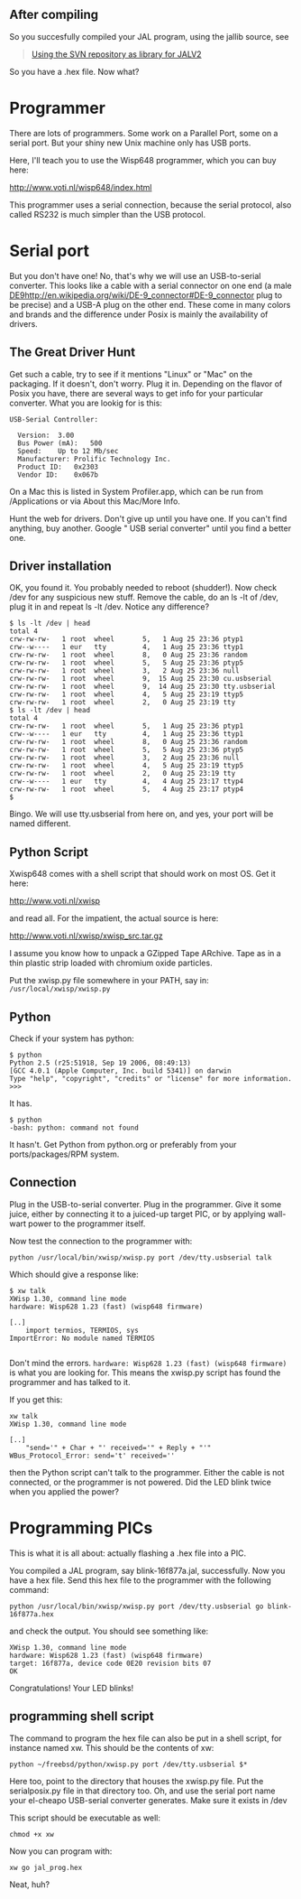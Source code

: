 ## After compiling ##

So you succesfully compiled your JAL program, using the jallib source, see

> [Using the SVN repository as library for JALV2](http://code.google.com/p/jallib/wiki/UnixCompilingFromSvnHowto)


So you have a .hex file. Now what?


# Programmer #

There are lots of programmers. Some work on a Parallel Port, some on a serial port. But your shiny new Unix machine only has USB ports.

Here, I'll teach you to use the Wisp648 programmer, which you can buy here:

http://www.voti.nl/wisp648/index.html

This programmer uses a serial connection, because the serial protocol, also called RS232 is much simpler than the USB protocol.

# Serial port #

But you don't have one! No, that's why we will use an USB-to-serial converter. This looks like a cable with a serial connector on one end (a male [DE9](DE9.md)http://en.wikipedia.org/wiki/DE-9_connector#DE-9_connector plug to be precise) and a USB-A plug on the other end. These come in many colors and brands and the difference under Posix is mainly the availability of drivers.

## The Great Driver Hunt ##
Get such a cable, try to see if it mentions "Linux" or "Mac" on the packaging. If it doesn't, don't worry. Plug it in. Depending on the flavor of Posix you have, there are several ways to get info for your particular converter. What you are lookig for is this:

```
USB-Serial Controller:

  Version:	3.00
  Bus Power (mA):	500
  Speed:	Up to 12 Mb/sec
  Manufacturer:	Prolific Technology Inc.
  Product ID:	0x2303
  Vendor ID:	0x067b

```

On a Mac this is listed in System Profiler.app, which can be run from /Applications or via About this Mac/More Info.

Hunt the web for drivers. Don't give up until you have one. If you can't find anything, buy another. Google "<your OS> USB serial converter" until you find a better one.

## Driver installation ##

OK, you found it. You probably needed to reboot (shudder!). Now check /dev for any suspicious new stuff. Remove the cable, do an ls -lt of /dev, plug it in and repeat ls -lt /dev. Notice any difference?

```
$ ls -lt /dev | head
total 4
crw-rw-rw-   1 root  wheel       5,   1 Aug 25 23:36 ptyp1
crw--w----   1 eur   tty         4,   1 Aug 25 23:36 ttyp1
crw-rw-rw-   1 root  wheel       8,   0 Aug 25 23:36 random
crw-rw-rw-   1 root  wheel       5,   5 Aug 25 23:36 ptyp5
crw-rw-rw-   1 root  wheel       3,   2 Aug 25 23:36 null
crw-rw-rw-   1 root  wheel       9,  15 Aug 25 23:30 cu.usbserial
crw-rw-rw-   1 root  wheel       9,  14 Aug 25 23:30 tty.usbserial
crw-rw-rw-   1 root  wheel       4,   5 Aug 25 23:19 ttyp5
crw-rw-rw-   1 root  wheel       2,   0 Aug 25 23:19 tty
$ ls -lt /dev | head
total 4
crw-rw-rw-   1 root  wheel       5,   1 Aug 25 23:36 ptyp1
crw--w----   1 eur   tty         4,   1 Aug 25 23:36 ttyp1
crw-rw-rw-   1 root  wheel       8,   0 Aug 25 23:36 random
crw-rw-rw-   1 root  wheel       5,   5 Aug 25 23:36 ptyp5
crw-rw-rw-   1 root  wheel       3,   2 Aug 25 23:36 null
crw-rw-rw-   1 root  wheel       4,   5 Aug 25 23:19 ttyp5
crw-rw-rw-   1 root  wheel       2,   0 Aug 25 23:19 tty
crw--w----   1 eur   tty         4,   4 Aug 25 23:17 ttyp4
crw-rw-rw-   1 root  wheel       5,   4 Aug 25 23:17 ptyp4
$ 
```


Bingo. We will use tty.usbserial from here on, and yes, your port will be named different.

## Python Script ##

Xwisp648 comes with a shell script that should work on most OS. Get it here:

http://www.voti.nl/xwisp

and read all. For the impatient, the actual source is here:

http://www.voti.nl/xwisp/xwisp_src.tar.gz

I assume you know how to unpack a GZipped Tape ARchive. Tape as in a thin plastic strip loaded with chromium oxide particles.

Put the xwisp.py file somewhere in your PATH, say in: `/usr/local/xwisp/xwisp.py`

## Python ##

Check if your system has python:

```
$ python
Python 2.5 (r25:51918, Sep 19 2006, 08:49:13) 
[GCC 4.0.1 (Apple Computer, Inc. build 5341)] on darwin
Type "help", "copyright", "credits" or "license" for more information.
>>> 
```

It has.

```
$ python
-bash: python: command not found
```

It hasn't. Get Python from python.org or preferably from your ports/packages/RPM system.

## Connection ##

Plug in the USB-to-serial converter. Plug in the programmer. Give it some juice, either by connecting it to a juiced-up target PIC, or by applying wall-wart power to the programmer itself.

Now test the connection to the programmer with:

`python /usr/local/bin/xwisp/xwisp.py port /dev/tty.usbserial talk`

Which should give a response like:

```
$ xw talk
XWisp 1.30, command line mode
hardware: Wisp628 1.23 (fast) (wisp648 firmware)

[..]
    import termios, TERMIOS, sys
ImportError: No module named TERMIOS
  
```

Don't mind the errors. `hardware: Wisp628 1.23 (fast) (wisp648 firmware)` is what you are looking for. This means the xwisp.py script has found the programmer and has talked to it.

If you get this:

```
xw talk
XWisp 1.30, command line mode

[..]
    "send='" + Char + "' received='" + Reply + "'"
WBus_Protocol_Error: send='t' received=''
```

then the Python script can't talk to the programmer. Either the cable is not connected, or the programmer is not powered. Did the LED blink twice when you applied the power?

# Programming PICs #

This is what it is all about: actually flashing a .hex file into a PIC.

You compiled a JAL program, say blink-16f877a.jal, successfully. Now you have a hex file. Send this hex file to the programmer with the following command:


`python /usr/local/bin/xwisp/xwisp.py port /dev/tty.usbserial go blink-16f877a.hex`

and check the output. You should see something like:

```
XWisp 1.30, command line mode
hardware: Wisp628 1.23 (fast) (wisp648 firmware)
target: 16f877a, device code 0E20 revision bits 07
OK                                                          
```

Congratulations! Your LED blinks!


## programming shell script ##

The command to program the hex file can also be put in a shell script, for instance named xw. This should be the contents of xw:

`python ~/freebsd/python/xwisp.py port /dev/tty.usbserial $*`

Here too, point to the directory that houses the xwisp.py file. Put the serialposix.py file in that directory too. Oh, and use the serial port name your el-cheapo USB-serial converter generates. Make sure it exists in /dev

This script should be executable as well:

`chmod +x xw`

Now you can  program with:

`xw go jal_prog.hex`

Neat, huh?